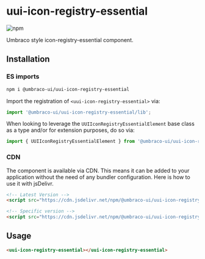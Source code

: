 # uui-icon-registry-essential

![npm](https://img.shields.io/npm/v/@umbraco-ui/uui-icon-registry-essential?logoColor=%231B264F)

Umbraco style icon-registry-essential component.

## Installation

### ES imports

```zsh
npm i @umbraco-ui/uui-icon-registry-essential
```

Import the registration of `<uui-icon-registry-essential>` via:

```javascript
import '@umbraco-ui/uui-icon-registry-essential/lib';
```

When looking to leverage the `UUIIconRegistryEssentialElement` base class as a type and/or for extension purposes, do so via:

```javascript
import { UUIIconRegistryEssentialElement } from '@umbraco-ui/uui-icon-registry-essential/lib/uui-icon-registry-essential.element';
```

### CDN

The component is available via CDN. This means it can be added to your application without the need of any bundler configuration. Here is how to use it with jsDelivr.

```html
<!-- Latest Version -->
<script src="https://cdn.jsdelivr.net/npm/@umbraco-ui/uui-icon-registry-essential@latest/dist/uui-icon-registry-essential.min.js"></script>

<!-- Specific version -->
<script src="https://cdn.jsdelivr.net/npm/@umbraco-ui/uui-icon-registry-essential@X.X.X/dist/uui-icon-registry-essential.min.js"></script>
```

## Usage

```html
<uui-icon-registry-essential></uui-icon-registry-essential>
```
